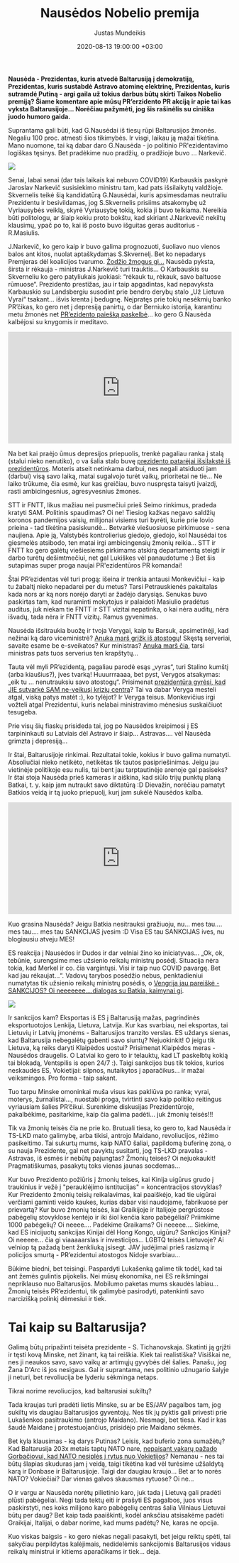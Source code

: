 ﻿---
title:  Nausėdos Nobelio premija
date:  2020-08-13 19:00:00 +03:00
author:  Justas Mundeikis
layout:  post
comments:  true
citation:  false
permalink:  2020/08/13/nausedos-nobelio-premija
image:    /assets/2020/08/13/Nauseda_Lukashenka.png
thumbnail: /assets/2020/08/13/thumb.Nauseda_Lukashenka.png
categories:
 - Politika
tags:
 - Baltarusija
---
**Nausėda - Prezidentas, kuris atvedė Baltarusiją į demokratiją, Prezidentas, kuris sustabdė Astravo atominę elektrinę, Prezidentas, kuris sutramdė Putiną - argi gaila už tokius darbus būtų skirti Taikos Nobelio premiją? Šiame komentare apie mūsų PR’erzidento PR akciją ir apie tai kas vyksta Baltarusijoje... Norėčiau pažymėti, jog šis rašinėlis su ciniška juodo humoro gaida.** <!--more-->

Suprantama gali būti, kad G.Nausėdai iš tiesų rūpi Baltarusijos žmonės. Negaliu 100 proc. atmesti šios tikimybės. Ir visgi, laikau ją mažai tikėtina. Mano nuomone, tai ką dabar daro G.Nausėda - jo politinio PR'ezidentavimo logiškas tęsinys. Bet pradėkime nuo pradžių, o pradžioje buvo ... Narkevič.

![](/assets/2020/08/13/narkevic.jpg)

Senai, labai senai (dar tais laikais kai nebuvo COVID19) Karbauskis paskyrė Jaroslav Narkevič susisiekimo ministru tam, kad pats išsilaikytų valdžioje. Skvernelis teikė šią kandidatūrą G.Nausėdai, kuris apsimesdamas neutraliu Prezidentu ir besivildamas, jog S.Skvernelis prisiims atsakomybę už Vyriausybės veiklą, skyrė Vyriausybę tokią, kokia ji buvo teikiama. Nereikia būti politologu, ar šiaip kokiu proto bokštu, kad skiriant J.Narkvevič nekiltų klausimų, ypač po to, kai iš posto buvo išguitas geras auditorius - R.Masiulis.

J.Narkevič, ko gero kaip ir buvo galima prognozuoti, šuoliavo nuo vienos balos ant kitos, nuolat aptaškydamas S.Skvernelį. Bet ko nepadarys Premjeras dėl koalicijos tvarumo. [Žodžio žmogus gi...](https://www.delfi.lt/news/daily/lithuania/skvernelis-ivardijo-konkrecia-diena-kada-trauksis.d?id=81149757) Nausėda pyksta, širsta ir rėkauja - ministras J.Narkevič turi trauktis... O Karbauskis su Skverneliu ko gero patyliukais juokiasi: “rėkauk tu, rėkauk, savo baltuose rūmuose“. Prezidento prestižas, jau ir taip apgadintas, kad nepavyksta Karbauskio su Landsbergiu susodint prie bendro derybų stalo „Už Lietuva Vyrai“ tsakant... išvis krenta į bedugnę. Neįpratęs prie tokių nesėkmių banko PR’čikas, ko gero net į depresiją panirtų, o dar Berniuko istorija, karantinu metu žmonės net [PR’ezidento paiešką paskelbė](https://lnk.lt/video/kk2-kur-dingo-prezidentas/91328)... ko gero G.Nausėda kalbėjosi su knygomis ir meditavo.

<div style="position: relative; overflow: hidden; padding-top: 50%;"><iframe style="position: absolute; top: 0;left: 0; width: 100%; height: 100%;border: 0;" src="https://www.youtube.com/embed/gjp0IZe7euY " frameborder='0' scrolling='no' allowfullscreen></iframe></div>


Na bet kai praėjo ūmus depresijos priepuolis, trenkė pagaliau ranka į stalą (stalui nieko nenutiko), o va šalia stalo buvę [prezidento patarėjai išsilakstė iš prezidentūros](https://www.15min.lt/naujiena/aktualu/lietuva/paaiskejo-trys-nauji-g-nausedos-vyriausieji-patarejai-56-1338362). Moteris atseit netinkama darbui, nes negali atsiduoti jam (darbui) visą savo laiką, matai sugalvojo turėt vaikų, prioritetai ne tie... Ne laiko trūkume, čia esmė, kur kas greičiau, buvo nuspręsta taisyti įvaizdį, rasti ambicingesnius, agresyvesnius žmones.  

STT ir FNTT, likus mažiau nei pusmečiui prieš Seimo rinkimus, pradeda kratyti SAM. Politinis spaudimas? Oi ne! Tiesiog kažkas negavo saldžių koronos pandemijos vaisių, milijonai visiems turi byrėti, kurie prie lovio prieina - tad tikėtina pasiskundė... Betvarkė viešuosiuose pirkimuose - sena naujiena. Apie ją, Valstybės kontrolierius giedojo, giedojo, kol Nausėdai tos giesmelės atsibodo, ten matai irgi ambicingensių žmonių reikia... STT ir FNTT ko gero galėtų viešiesiems pirkimams atskirą departamentą steigti ir darbo turėtų dešimtmečiui, net gal Lukiškes vėl panaudotume :) Bet šis sutapimas super proga naujai PR'ezidentūros PR komandai!

Štai PR’ezidentas vėl turi progą: išeina ir trenkia antausi Monkevičiui - kaip tu žabaltį nieko nepadarei per du metus? Tarsi Petrauskienės pakaitalas kada nors ar ką nors norėjo daryti ar žadėjo darysiąs. Senukas buvo paskirtas tam, kad nuraminti mokytojus ir palaidoti Masiulio pradėtus auditus, juk niekam tie FNTT ir STT vizitai nepatinka, o kai nėra auditų, nėra išvadų, tada nėra ir FNTT vizitų. Ramus gyvenimas.

Nausėda išsitraukia buožę ir tvoja Verygai, kaip tu Barsuk, apsimetinėji, kad nežinai ką daro viceministrė? [Anuka marš grįžk iš atostogų](https://www.delfi.lt/news/daily/lithuania/nauseda-vel-ragina-veryga-baigti-atostogas-laukia-atsakymu.d?id=84938301)! Skęstą serveriai, savaite esame be e-sveikatos? Kur ministras? [Anuka marš čia](https://www.15min.lt/naujiena/aktualu/lietuva/prezidentas-apie-registru-centro-problemas-r-sinkeviciaus-atostogos-netoleruotinos-56-1353586), tarsi ministras pats tuos serverius ten krapštytų...

Tauta vėl myli PR’ezidentą, pagaliau parodė esąs „vyras“, turi Stalino kumštį (arba kiaušius?), įves tvarką!  Huuurrraaaa, bet pyst, Verygos atsakymas: „eik tu ... nenutrauksiu savo atostogų“. Prisimenat [prezidentūra gyrėsi, kad JIE sutvarkė SAM ne-veikusį krizių centrą](https://www.lrt.lt/naujienos/lietuvoje/2/1156827/prezidentura-ekstremaliuju-situaciju-operaciju-valdymo-centre-dirba-4-kariskiai)? Tai va dabar Veryga mesteli atgal, viską patys matėt :), ko tylėjot? Ir Veryga teisus. Monkevičius irgi vožteli atgal Prezidentui, kuris nelabai ministravimo mėnesius suskaičiuot tesugeba.

Prie visų šių fiaskų prisideda tai, jog po Nausėdos kreipimosi į ES tarpininkauti su Latviais dėl Astravo ir šiaip... Astravas....  vėl Nausėda grimzta į depresiją...

Ir štai, Baltarusijoje rinkimai. Rezultatai tokie, kokius ir buvo galima numatyti. Absoliučiai nieko netikėto, netikėtas tik tautos pasipriešinimas. Jeigu jau vietinėje politikoje esu nulis, tai bent jau tarptautinėje arenoje gal pasiseks? Ir štai stoja Nausėda prieš kameras ir aiškina, kad siūlo trijų punktų planą Batkai, t. y. kaip jam nutraukt savo diktatūrą :D Dievažin, norėčiau pamatyt Batkios veidą ir tą juoko priepuolį, kurį jam sukėlė Nausėdos kalba.

<div style="position: relative; overflow: hidden; padding-top: 50%;"><iframe style="position: absolute; top: 0;left: 0; width: 100%; height: 100%;border: 0;" src="https://www.youtube.com/embed/q7MipkI-QEM" frameborder='0' scrolling='no' allowfullscreen></iframe></div>

Kuo grasina Nausėda? Jeigu Batkia nesitrauksi gražiuoju, nu... mes tau.... mes tau.... mes tau SANKCIJAS įvesim :D Visa ES tau SANKCIJAS ives, nu blogiausiu atveju MES!

ES reakcija į Nausėdos ir Dudos ir dar velniai žino ko iniciatyvas... „Ok, ok, tebūnie, surengsime mes užsienio reikalų ministrų posėdį. Situacija nėra tokia, kad Merkel ir co. čia vargintųsi. Visi ir taip nuo COVID pavargę. Bet kad jau rėkaujat...“. Vadovų tarybos posėdžio nebus, penktadieniui numatytas tik užsienio reikalų ministrų posėdis, o [Vengrija jau pareiškė - SANKCIJOS? Oi neeeeeee....dialogas su Batkia, kaimynai gi](https://www.rferl.org/a/despite-minsk-crackdown-hungary-says-eu-should-pursue-dialogue-with-belarus/30781872.html).

![](/assets/2020/08/13/two_dictators.jpg)

Ir sankcijos kam? Eksportas iš ES į Baltarusiją mažas, pagrindinės eksportuotojos Lenkija, Lietuva, Latvija. Kur kas svarbiau, nei eksportas, tai Lietuvių ir Latvių įmonėms - Baltarusijos tranzito verslas. ES uždarys sienas, kad Baltarusija nebegalėtų gabenti savo siuntų? Nejuokinkit! O jeigu tik Lietuva, ką reiks daryti Klaipėdos uostui? Prisimenat Klaipėdos meras - Nausėdos draugelis. O Latviai ko gero to ir telauktų, kad LT paskelbtų kokią tai blokadą, Ventspilis is open 24/7 :). Taigi sankcijos bus tik tokios, kurios neskaudės ES, Vokietijai: silpnos, nutaikytos į aparačikus... ir mažai veiksmingos. Pro forma - taip sakant.

Tuo tarpu Minske omoninkai muša visus kas pakliūva po ranka; vyrai, moterys, žurnalistai...,  nuostabi proga, tvirtinti savo kaip politiko reitingus vyriausiam šalies PR’čikui. Surenkime diskusijas Prezidentūroje, pakalbėkime, pasitarkime, kaip čia galima padėti... juk žmonių teisės!!!

Tik va žmonių teisės čia ne prie ko. Brutuali tiesa, ko gero to, kad Nausėda ir TS-LKD mato galimybę, arba tikisi, antrojo Maidano, revoliucijos, rėžimo pasikeitimo. Tai sukurtų mums, kaip NATO šaliai, papildomą buferinę zoną, o su nauja Prezidente, gal net pavyktų susitarti, jog TS-LKD pravalas - Astravas, iš esmės ir nebūtų pajungtas? Žmonių teisės? Oi nejuokaukit! Pragmatiškumas, pasakytų toks vienas jaunas socdemas...

Kur buvo Prezidento požiūris į žmonių teises, kai Kinija uigūrus grudo į traukinius ir vežė į "perauklėjimo isntitucijas" = koncentracijos stovyklas? Kur Prezidento žmonių teisių reikalavimas, kai paaiškėjo, kad tie uigūrai verčiami gaminti veido kaukes, kurias dabar visi naudojame, fabrikuose per prievartą? Kur buvo žmonių teisės, kai Graikijoje ir Italijoje pergrūstose pabėgelių stovyklose kentėjo ir iki šiol kenčia karo pabėgėliai? Priimkime 1000 pabėgelių? Oi neeee.... Padėkime Graikams? Oi neeeee....  Siekime, kad ES inicijuotų sankcijas Kinijai dėl Hong Kongo, uigūru? Sankcijos Kinijai? Oi neeeee... čia gi viaaaaarslas ir investicijos... LGBTQ teisės Lietuvoje? Ai velniop tą pažadą bent ženkliuką įsisegt. JAV judėjimai prieš rasizmą ir policijos smurtą  - PR’ezidentui atostogos Nidoje svarbiau...

Būkime biedni, bet teisingi. Paspardyti Lukašenką galime tik todėl, kad tai ant žemės gulintis pijokelis. Nei mūsų ekonomika, nei ES reikšmingai nepriklauso nuo Baltarusijos. Mobilumo paketas mums skaudės labiau... Žmonių teisės PR’ezidentui, tik galimybė pasirodyti, patenkinti savo narcizišką polinkį dėmesiui ir tiek.

# Tai kaip su Baltarusija?

Galimą būtų pripažinti teisėta prezidente - S. Tichanovskaja. Skatinti ją grįžti ir tęsti kovą Minske, net žinant, ką tai reiškia. Kiek tai realistiška? Visiškai ne, nes ji neaukos savo, savo vaikų ar artimųjų gyvybės dėl šalies. Panašu, jog Žana D'Arc iš jos nesigaus. Gal ir suprantama, nes politinio užnugario šalyje ji neturi, bet revoliucija be lyderiu sėkminga netaps.

Tikrai norime revoliucijos, kad baltarusiai sukiltų?

Tada kraujas turi pradėti lietis Minske, su ar be ES/JAV pagalbos tam, jog sukiltų vis daugiau Baltarusijos gyventojų. Nes tik jų pyktis gali privesti prie Lukašenkos pasitraukimo (antrojo Maidano). Nesmagi, bet tiesa. Kad ir kas šaudė Maidane į protestuojančius, prisidėjo prie Maidano sėkmės.

Bet kyla klausimas - ką darys Putinas? Leisis, kad buferio zona sumažėtų? Kad Baltarusija 203x metais taptų NATO nare, [nepaisant vakarų pažado Gorbačiovui, kad NATO nesiplės į rytus nuo Vokietijos](https://nsarchive.gwu.edu/briefing-book/russia-programs/2017-12-12/nato-expansion-what-gorbachev-heard-western-leaders-early#.WjAX9r_XxYI.twitter)? Nemanau -  nes tai būtų šlapias skuduras jam į veidą, taigi tikėtina kad vėl turėsime užšaldytą karą ir Donbase ir Baltarusijoje. Taigi dar daugiau kraujo... Bet ar to norės NATO? Vokiečiai? Dar vienas galvos skausmas rytuose? Oi ne...

O ir vargu ar Nausėda norėtų pilietinio karo, juk tada į Lietuvą gali pradėti plūsti pabėgeliai. Negi tada tektų eiti ir prašyti ES pagalbos, juos visus paskirstyti, nes koks milijono karo pabėgelių centras šalia Vilniaus Lietuvai būtų per daug? Bet kaip tada paaiškinti, kodėl anksčiau atsisakėme padėti Graikijai, Italijai, o dabar norime, kad mums padėtų? Ne, karas ne opcija.

Kuo viskas baigsis - ko gero niekas negali pasakyti, bet jeigu reiktų spėti, tai sakyčiau perpildytas kalėjimais, nedidelėmis sankcijomis Baltarusijos vidaus reikalų ministrui ir kitiems aparačikams ir tiek... deja.
